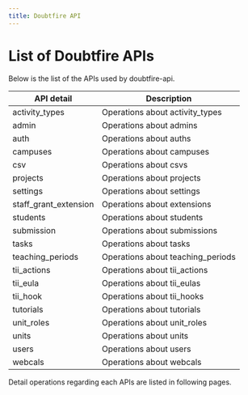```yaml
---
title: Doubtfire API
---
```


# List of Doubtfire APIs

Below is the list of the APIs used by doubtfire-api.

| API detail            | Description                       |
| --------------------- | --------------------------------- |
| activity_types        | Operations about activity_types   |
| admin                 | Operations about admins           |
| auth                  | Operations about auths            |
| campuses              | Operations about campuses         |
| csv                   | Operations about csvs             |
| projects              | Operations about projects         |
| settings              | Operations about settings         |
| staff_grant_extension | Operations about extensions       |
| students              | Operations about students         |
| submission            | Operations about submissions      |
| tasks                 | Operations about tasks            |
| teaching_periods      | Operations about teaching_periods |
| tii_actions           | Operations about tii_actions      |
| tii_eula              | Operations about tii_eulas        |
| tii_hook              | Operations about tii_hooks        |
| tutorials             | Operations about tutorials        |
| unit_roles            | Operations about unit_roles       |
| units                 | Operations about units            |
| users                 | Operations about users            |
| webcals               | Operations about webcals          |

Detail operations regarding each APIs are listed in following pages.
